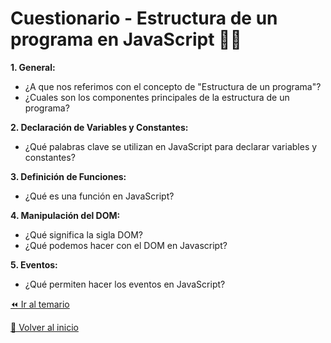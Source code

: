 # Cuestionario - Estructura de un programa en JavaScript 👩‍💻

**1. General:**
   - ¿A que nos referimos con el concepto de "Estructura de un programa"?
   - ¿Cuales son los componentes principales de la estructura de un programa?

**2. Declaración de Variables y Constantes:** 
   - ¿Qué palabras clave se utilizan en JavaScript para declarar variables y constantes? 

**3. Definición de Funciones:**
   - ¿Qué es una función en JavaScript?

**4. Manipulación del DOM:**
   - ¿Qué significa la sigla DOM?
   - ¿Qué podemos hacer con el DOM en Javascript?

**5. Eventos:**
   - ¿Qué permiten hacer los eventos en JavaScript?

[⏪ Ir al temario](../../temario/01-introduccion/02-estructura-de-un-programa.md)

[🏡 Volver al inicio](../../readme.md)
